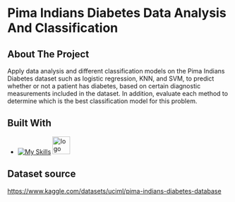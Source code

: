 # Pima Indians Diabetes Data Analysis And Classification

<!-- introduction -->
## About The Project

Apply data analysis and different classification models on the Pima Indians Diabetes dataset such as logistic regression, KNN, and SVM, to predict whether or not a patient has diabetes, based on certain diagnostic measurements included in the dataset. In addition, evaluate each method to determine which is the best classification model for this problem.

<!-- technology -->
## Built With

* [![My Skills](https://skills.thijs.gg/icons?i=python)](https://skills.thijs.gg) <img width="40" alt="logo" src="https://user-images.githubusercontent.com/98522684/200248160-e3e79aa5-863e-4616-a11e-823866901875.png">

## Dataset source
https://www.kaggle.com/datasets/uciml/pima-indians-diabetes-database
